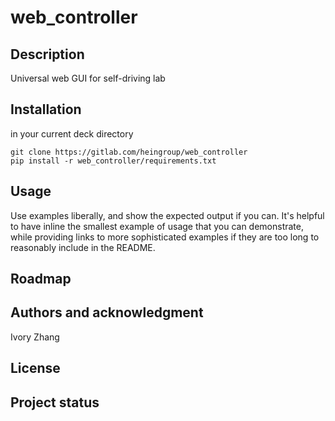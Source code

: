 # web_controller

## Description
Universal web GUI for self-driving lab

## Installation
in your current deck directory
```commandline
git clone https://gitlab.com/heingroup/web_controller
pip install -r web_controller/requirements.txt
```

## Usage
Use examples liberally, and show the expected output if you can. It's helpful to have inline the smallest example of usage that you can demonstrate, while providing links to more sophisticated examples if they are too long to reasonably include in the README.

## Roadmap

## Authors and acknowledgment
Ivory Zhang

## License


## Project status

